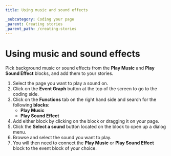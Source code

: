```yaml
---
title: Using music and sound effects

_subcategory: Coding your page
_parent: Creating stories
_parent_path: /creating-stories
---
```


# Using music and sound effects

Pick background music or sound effects from the **Play Music** and **Play Sound Effect** blocks, and add them to your stories.

1. Select the page you want to play a sound on.
2. Click on the **Event Graph** button at the top of the screen to go to the coding side.
3. Click on the **Functions** tab on the right hand side and search for the following **blocks**:
    - **Play Music**
    - **Play Sound Effect**
4. Add either block by clicking on the block or dragging it on your page.
5. Click the **Select a sound** button located on the block to open up a dialog menu.
6. Browse and select the sound you want to play.
7. You will then need to connect the **Play Music** or **Play Sound Effect** block to the event block of your choice.